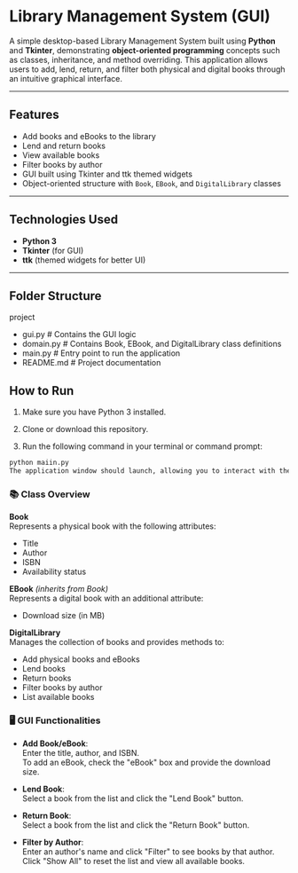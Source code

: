 # Library Management System (GUI)

A simple desktop-based Library Management System built using **Python** and **Tkinter**, demonstrating **object-oriented programming** concepts such as classes, inheritance, and method overriding. This application allows users to add, lend, return, and filter both physical and digital books through an intuitive graphical interface.

---

## Features

- Add books and eBooks to the library
- Lend and return books
- View available books
- Filter books by author
- GUI built using Tkinter and ttk themed widgets
- Object-oriented structure with `Book`, `EBook`, and `DigitalLibrary` classes

---

## Technologies Used

- **Python 3**
- **Tkinter** (for GUI)
- **ttk** (themed widgets for better UI)

---

## Folder Structure

project
- gui.py # Contains the GUI logic
- domain.py # Contains Book, EBook, and DigitalLibrary class definitions
- main.py # Entry point to run the application
- README.md # Project documentation
## How to Run

1. Make sure you have Python 3 installed.

2. Clone or download this repository.

3. Run the following command in your terminal or command prompt:

```bash
python maiin.py
The application window should launch, allowing you to interact with the library system.
```
### 📚 Class Overview

**Book**  
Represents a physical book with the following attributes:
- Title  
- Author  
- ISBN  
- Availability status  

**EBook** *(inherits from Book)*  
Represents a digital book with an additional attribute:
- Download size (in MB)

**DigitalLibrary**  
Manages the collection of books and provides methods to:
- Add physical books and eBooks  
- Lend books  
- Return books  
- Filter books by author  
- List available books  

### 🖥️ GUI Functionalities

- **Add Book/eBook**:  
  Enter the title, author, and ISBN.  
  To add an eBook, check the "eBook" box and provide the download size.

- **Lend Book**:  
  Select a book from the list and click the "Lend Book" button.

- **Return Book**:  
  Select a book from the list and click the "Return Book" button.

- **Filter by Author**:  
  Enter an author's name and click "Filter" to see books by that author.  
  Click "Show All" to reset the list and view all available books.

